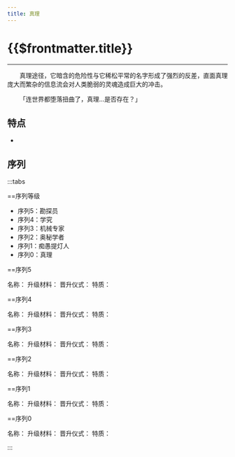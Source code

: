 ```yaml
---
title: 真理
---
```


# {{$frontmatter.title}}

***

&emsp;&emsp;真理途径，它暗含的危险性与它稀松平常的名字形成了强烈的反差，直面真理庞大而繁杂的信息流会对人类脆弱的灵魂造成巨大的冲击。

&emsp;&emsp;「连世界都堕落扭曲了，真理...是否存在？」

## 特点

- 

## 序列

:::tabs

==序列等级

- 序列5：勘探员
- 序列4：学究
- 序列3：机械专家
- 序列2：奥秘学者
- 序列1：痴愚提灯人
- 序列0：真理

==序列5

名称：
升级材料：
晋升仪式：
特质：

==序列4

名称：
升级材料：
晋升仪式：
特质：

==序列3

名称：
升级材料：
晋升仪式：
特质：

==序列2

名称：
升级材料：
晋升仪式：
特质：

==序列1

名称：
升级材料：
晋升仪式：
特质：

==序列0

名称：
升级材料：
晋升仪式：
特质：

:::